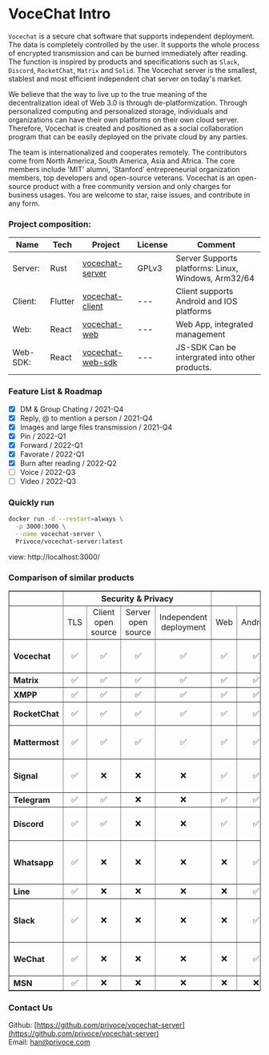 # VoceChat Intro
`Vocechat` is a secure chat software that supports independent deployment.
The data is completely controlled by the user.
It supports the whole process of encrypted transmission and can be burned immediately after reading.
The function is inspired by products and specifications such as `Slack`, `Discord`, `RocketChat`, `Matrix` and `Solid`.
The Vocechat server is the smallest, stablest and most efficient independent chat server on today's market.

We believe that the way to live up to the true meaning of the decentralization ideal of Web 3.0 is through de-platformization.
Through personalized computing and personalized storage, individuals and organizations can have their own platforms on their own cloud server.
Therefore, Vocechat is created and positioned as a social collaboration program that can be easily deployed on the private cloud by any parties.

The team is internationalized and cooperates remotely.
The contributors come from North America, South America, Asia and Africa.
The core members include 'MIT' alumni, 'Stanford' entrepreneurial organization members, top developers and open-source veterans.
Vocechat is an open-source product with a free community version and only charges for business usages. You are welcome to star, raise issues, and contribute in any form.

### Project composition:
| Name     | Tech    | Project                                                         | License | Comment                                             |
|----------|---------|-----------------------------------------------------------------|---------|-----------------------------------------------------|
| Server:  | Rust    | [vocechat-server](https://github.com/privoce/voce-server)   | GPLv3     | Server Supports platforms: Linux, Windows, Arm32/64 |
| Client:  | Flutter | [vocechat-client](https://github.com/privoce/voce-client)   | ---     | Client supports Android and IOS platforms           |
| Web:     | React   | [vocechat-web](https://github.com/privoce/vocechat-web)         | ---     | Web App, integrated management                      |
| Web-SDK: | React   | [vocechat-web-sdk](https://github.com/privoce/vocechat-web-sdk) | ---     | JS-SDK Can be intergrated into other products.      |

### Feature List & Roadmap
- [x] DM & Group Chating / 2021-Q4
- [x] Reply, @ to mention a person / 2021-Q4
- [x] Images and large files transmission / 2021-Q4
- [x] Pin / 2022-Q1
- [x] Forward / 2022-Q1
- [x] Favorate / 2022-Q1
- [x] Burn after reading / 2022-Q2
- [ ] Voice / 2022-Q3
- [ ] Video / 2022-Q3

### Quickly run
```bash
docker run -d --restart=always \
  -p 3000:3000 \
  --name vocechat-server \
  Privoce/vocechat-server:latest
```
view: http://localhost:3000/

### Comparison of similar products
<table border="1">
    <tr>
        <th></th>
        <th colspan="4">Security & Privacy</th>
        <th colspan="6">Compatibility</th>
        <th colspan="8">Function</th>
        <th></th>
    </tr>
    <tr align="center">
        <td></td>
        <td>TLS</td>
        <td>Client open source</td>
        <td>Server open source</td>
        <td>Independent deployment</td>
        <td>Web</td>
        <td>Android</td>
        <td>iOS</td>
        <td>MacOS</td>
        <td>Win</td>
        <td>Linux</td>
        <td>Multiple devices</td>
        <td>Local message</td>
        <td>File Transfer</td>
        <td>Voice</td>
        <td>Video</td>
        <td>Mobile Unnecessary</td>
        <td>Burn after reading</td>
        <td>Technology stack</td>
        <td>Time</td>
    </tr>
    <tr align="center">
        <th align="left">Vocechat</th>
        <td>✅</td>
        <td>✅</td>
        <td>✅</td>
        <td>✅</td>
        <td>✅</td>
        <td>✅</td>
        <td>✅</td>
        <td>✅</td>
        <td>✅</td>
        <td>✅</td>
        <td>✅</td>
        <td>✅</td>
        <td>✅</td>
        <td>✅</td>
        <td>✅</td>
        <td>✅</td>
        <td>✅</td>
        <td align="left">Rust, Flutter, React</td>
        <td>2022</td>
    </tr>
    <tr align="center">
        <th align="left">Matrix</th>
        <td>✅</td>
        <td>✅</td>
        <td>✅</td>
        <td>✅</td>
        <td>✅</td>
        <td>✅</td>
        <td>✅</td>
        <td>✅</td>
        <td>✅</td>
        <td>✅</td>
        <td>✅</td>
        <td>✅</td>
        <td>✅</td>
        <td>✅</td>
        <td>✅</td>
        <td>✅</td>
        <td>❌</td>
        <td align="left">Protocal</td>
        <td>2014</td>
    </tr>
    <tr align="center">
        <th align="left">XMPP</th>
        <td>✅</td>
        <td>✅</td>
        <td>✅</td>
        <td>✅</td>
        <td>✅</td>
        <td>✅</td>
        <td>✅</td>
        <td>✅</td>
        <td>✅</td>
        <td>✅</td>
        <td>✅</td>
        <td>✅</td>
        <td>✅</td>
        <td>✅</td>
        <td>✅</td>
        <td>✅</td>
        <td>❌</td>
        <td align="left">Protocal</td>
        <td>1999</td>
    </tr>
    <tr align="center">
        <th align="left">RocketChat</th>
        <td>✅</td>
        <td>✅</td>
        <td>✅</td>
        <td>✅</td>
        <td>✅</td>
        <td>✅</td>
        <td>✅</td>
        <td>✅</td>
        <td>✅</td>
        <td>✅</td>
        <td>✅</td>
        <td>✅</td>
        <td>✅</td>
        <td>✅</td>
        <td>✅</td>
        <td>✅</td>
        <td>❌</td>
        <td align="left">NodeJS, Electron</td>
        <td>2015</td>
    </tr>
    <tr align="center">
        <th align="left">Mattermost</th>
        <td>✅</td>
        <td>✅</td>
        <td>✅</td>
        <td>✅</td>
        <td>✅</td>
        <td>✅</td>
        <td>✅</td>
        <td>✅</td>
        <td>✅</td>
        <td>✅</td>
        <td>✅</td>
        <td>✅</td>
        <td>✅</td>
        <td>✅</td>
        <td>✅</td>
        <td>❌</td>
        <td>❌</td>
        <td align="left">Nginx, PostgreSQL, Golang, RN</td>
        <td>2016</td>
    </tr>
    <tr align="center">
        <th align="left">Signal</th>
        <td>✅</td>
        <td>❌</td>
        <td>❌</td>
        <td>❌</td>
        <td>✅</td>
        <td>✅</td>
        <td>✅</td>
        <td>✅</td>
        <td>✅</td>
        <td>✅</td>
        <td>✅</td>
        <td>✅</td>
        <td>✅</td>
        <td>✅</td>
        <td>✅</td>
        <td>❌</td>
        <td>✅</td>
        <td align="left">Java, Swift, PostgreSQL, Redis</td>
        <td>2014</td>
    </tr>
    <tr align="center">
        <th align="left">Telegram</th>
        <td>✅</td>
        <td>✅</td>
        <td>❌</td>
        <td>❌</td>
        <td>✅</td>
        <td>✅</td>
        <td>✅</td>
        <td>✅</td>
        <td>✅</td>
        <td>✅</td>
        <td>✅</td>
        <td>✅</td>
        <td>✅</td>
        <td>✅</td>
        <td>✅</td>
        <td>❌</td>
        <td>❌</td>
        <td align="left">Java, QT</td>
        <td>2013</td>
    </tr>
    <tr align="center">
        <th align="left">Discord</th>
        <td>✅</td>
        <td>✅</td>
        <td>❌</td>
        <td>❌</td>
        <td>✅</td>
        <td>✅</td>
        <td>✅</td>
        <td>✅</td>
        <td>✅</td>
        <td>✅</td>
        <td>✅</td>
        <td>✅</td>
        <td>✅</td>
        <td>✅</td>
        <td>✅</td>
        <td>❌</td>
        <td>❌</td>
        <td align="left">Elixir, Python, Rust, C++</td>
        <td>2015</td>
    </tr>
    <tr align="center">
        <th align="left">Whatsapp</th>
        <td>✅</td>
        <td>❌</td>
        <td>❌</td>
        <td>❌</td>
        <td>❌</td>
        <td>✅</td>
        <td>✅</td>
        <td>✅</td>
        <td>✅</td>
        <td>✅</td>
        <td>❌</td>
        <td>✅</td>
        <td>✅</td>
        <td>✅</td>
        <td>✅</td>
        <td>❌</td>
        <td>❌</td>
        <td align="left">Erlang, Mnesia, Lighttpd, XMPP</td>
        <td>2009</td>
    </tr>
    <tr align="center">
        <th align="left">Line</th>
        <td>✅</td>
        <td>❌</td>
        <td>❌</td>
        <td>❌</td>
        <td>❌</td>
        <td>✅</td>
        <td>✅</td>
        <td>✅</td>
        <td>✅</td>
        <td>✅</td>
        <td>✅</td>
        <td>✅</td>
        <td>✅</td>
        <td>✅</td>
        <td>✅</td>
        <td>❌</td>
        <td>❌</td>
        <td align="left">Unknown</td>
        <td>2011</td>
    </tr>
    <tr align="center">
        <th align="left">Slack</th>
        <td>✅</td>
        <td>❌</td>
        <td>❌</td>
        <td>❌</td>
        <td>❌</td>
        <td>✅</td>
        <td>✅</td>
        <td>✅</td>
        <td>✅</td>
        <td>✅</td>
        <td>✅</td>
        <td>✅</td>
        <td>✅</td>
        <td>✅</td>
        <td>✅</td>
        <td>✅</td>
        <td>❌</td>
        <td align="left">Java, LAMP, JQuery, MacGap, Object-C</td>
        <td>2013</td>
    </tr>
    <tr align="center">
        <th align="left">WeChat</th>
        <td>✅</td>
        <td>❌</td>
        <td>❌</td>
        <td>❌</td>
        <td>❌</td>
        <td>✅</td>
        <td>✅</td>
        <td>✅</td>
        <td>✅</td>
        <td>✅</td>
        <td>✅</td>
        <td>✅</td>
        <td>✅</td>
        <td>✅</td>
        <td>✅</td>
        <td>❌</td>
        <td>❌</td>
        <td align="left">C++, Java, Object-C/Swift</td>
        <td>2011</td>
    </tr>
    <tr align="center">
        <th align="left">MSN</th>
        <td>✅</td>
        <td>❌</td>
        <td>❌</td>
        <td>❌</td>
        <td>❌</td>
        <td>❌</td>
        <td>❌</td>
        <td>❌</td>
        <td>✅</td>
        <td>❌</td>
        <td>❌</td>
        <td>✅</td>
        <td>✅</td>
        <td>✅</td>
        <td>✅</td>
        <td>✅</td>
        <td>❌</td>
        <td align="left">VC++.NET</td>
        <td>Unknown</td>
    </tr>
</table>


### Contact Us
Github: [https://github.com/privoce/vocechat-server](https://github.com/privoce/vocechat-server)  
Email: [han@privoce.com](han@privoce.com)
